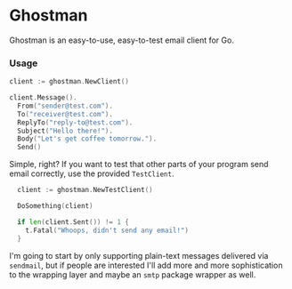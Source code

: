 # Ghostman

Ghostman is an easy-to-use, easy-to-test email client for Go.

### Usage

```go
client := ghostman.NewClient()

client.Message().
  From("sender@test.com").
  To("receiver@test.com").
  ReplyTo("reply-to@test.com").
  Subject("Hello there!").
  Body("Let's get coffee tomorrow.").
  Send()
```

Simple, right? If you want to test that other parts of your program send email correctly, use the provided `TestClient`.

```go
  client := ghostman.NewTestClient()

  DoSomething(client)

  if len(client.Sent()) != 1 {
    t.Fatal("Whoops, didn't send any email!")
  }
```

I'm going to start by only supporting plain-text messages delivered via `sendmail`, but if people are interested I'll add more and more sophistication to the wrapping layer and maybe an `smtp` package wrapper as well.
